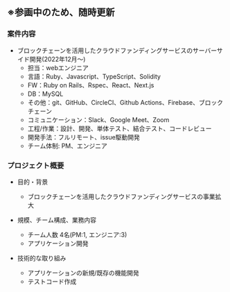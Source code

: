## ※参画中のため、随時更新

### 案件内容
- ブロックチェーンを活用したクラウドファンディングサービスのサーバーサイド開発(2022年12月〜)
  - 担当：webエンジニア
  - 言語：Ruby、Javascript、TypeScript、Solidity
  - FW：Ruby on Rails、Rspec、React、Next.js
  - DB：MySQL
  - その他：git、GitHub、CircleCI、Github Actions、Firebase、ブロックチェーン
  - コミュニケーション：Slack、Google Meet、Zoom
  - 工程/作業：設計、開発、単体テスト、結合テスト、コードレビュー
  - 開発手法：フルリモート、issue駆動開発
  - チーム体制: PM、エンジニア

### プロジェクト概要
- 目的・背景
  - ブロックチェーンを活用したクラウドファンディングサービスの事業拡大
  
- 規模、チーム構成、業務内容
  - チーム人数 4名(PM:1, エンジニア:3)
  - アプリケーション開発

- 技術的な取り組み
  - アプリケーションの新規/既存の機能開発
  - テストコード作成
